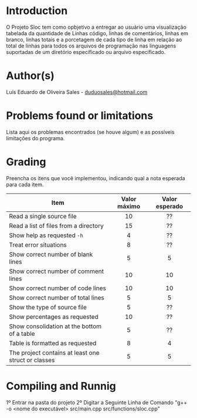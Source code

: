 ﻿# Introduction

<!-- TODO -->

O Projeto Sloc tem como opbjetivo a entregar ao usuário uma visualização tabelada da quantidade de Linhas código, linhas de comentários, linhas em branco, linhas totais e a porcetagem de cada tipo de linha em relação ao total de linhas para todos os arquivos de programação nas linguagens suportadas de um diretório especificado ou arquivo especificado.

# Author(s)

<!-- TODO -->

Luís Eduardo de Oliveira Sales - duduosales@hotmail.com

# Problems found or limitations

<!-- TODO -->

Lista aqui os problemas encontrados (se houve algum) e as possíveis limitações do programa.

# Grading

<!-- TODO -->

Preencha os itens que você implementou, indicando qual a nota esperada para cada item.

| Item                                                | Valor máximo | Valor esperado |
| --------------------------------------------------- | :----------: | :------------: |
| Read a single source file                           |      10      |       ??       |
| Read a list of files from a directory               |      15      |       ??       |
| Show help as requested `-h`                         |      4       |       ??       |
| Treat error situations                              |      8       |       ??       |
| Show correct number of blank lines                  |      5       |        5       |
| Show correct number of comment lines                |      10      |       10       |
| Show correct number of code lines                   |      10      |       10       |
| Show correct number of total lines                  |      5       |        5       |
| Show the type of source file                        |      5       |       ??       |
| Show percentages as requested                       |      10      |       ??       |
| Show consolidation at the bottom of a table         |      5       |       ??       |
| Table is formatted as requested                     |      8       |        4       |
| The project contains at least one struct or classes |      5       |        5       |

# Compiling and Runnig

<!-- TODO -->
1º Entrar na pasta do projeto
2º Digitar a Seguinte Linha de Comando
"g++ -o <nome do executável> src/main.cpp src/functions/sloc.cpp"